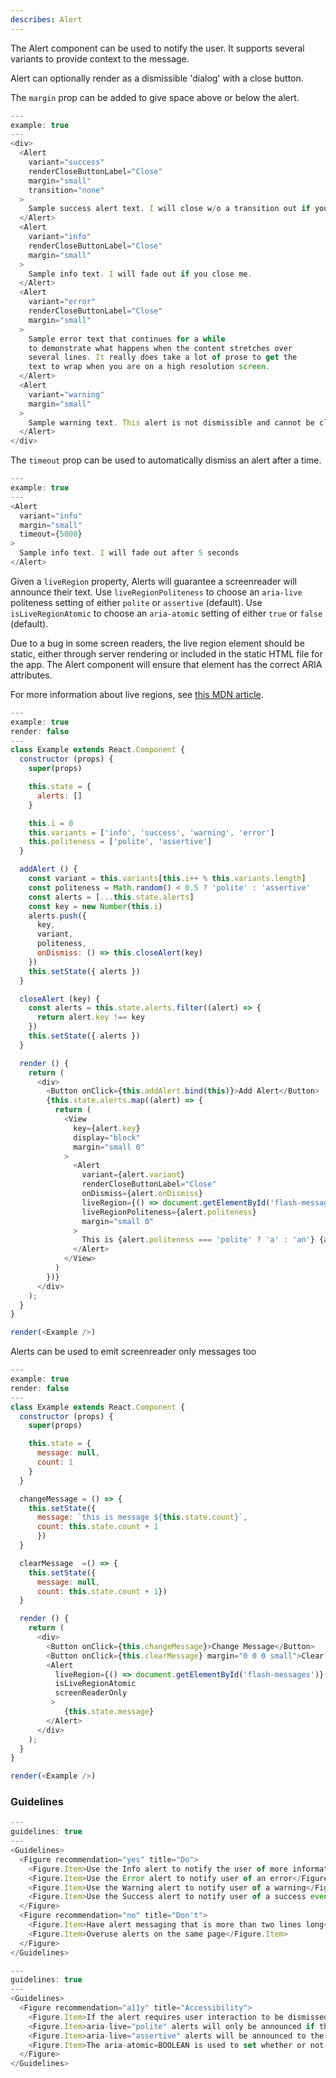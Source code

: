 ```yaml
---
describes: Alert
---
```


The Alert component can be used to notify the user. It supports several
variants to provide context to the message.

Alert can optionally render as a dismissible 'dialog' with a close button.

The `margin` prop can be added to give
space above or below the alert.

```js
---
example: true
---
<div>
  <Alert
    variant="success"
    renderCloseButtonLabel="Close"
    margin="small"
    transition="none"
  >
    Sample success alert text. I will close w/o a transition out if you close me
  </Alert>
  <Alert
    variant="info"
    renderCloseButtonLabel="Close"
    margin="small"
  >
    Sample info text. I will fade out if you close me.
  </Alert>
  <Alert
    variant="error"
    renderCloseButtonLabel="Close"
    margin="small"
  >
    Sample error text that continues for a while
    to demonstrate what happens when the content stretches over
    several lines. It really does take a lot of prose to get the
    text to wrap when you are on a high resolution screen.
  </Alert>
  <Alert
    variant="warning"
    margin="small"
  >
    Sample warning text. This alert is not dismissible and cannot be closed.
  </Alert>
</div>
```

The `timeout` prop can be used to automatically dismiss an alert after a time.

```js
---
example: true
---
<Alert
  variant="info"
  margin="small"
  timeout={5000}
>
  Sample info text. I will fade out after 5 seconds
</Alert>
```

Given a `liveRegion` property, Alerts will guarantee a screenreader will announce their text.
Use `liveRegionPoliteness` to choose an `aria-live` politeness setting of either `polite`
or `assertive` (default). Use `isLiveRegionAtomic` to choose an `aria-atomic` setting 
of either `true` or `false` (default).

Due to a bug in some screen readers, the live region element should be static, either through
server rendering or included in the static HTML file for the app. The Alert component will
ensure that element has the correct ARIA attributes.

For more information about live regions, see
[this MDN article](https://developer.mozilla.org/en-US/docs/Web/Accessibility/ARIA/ARIA_Live_Regions).

```js
---
example: true
render: false
---
class Example extends React.Component {
  constructor (props) {
    super(props)

    this.state = {
      alerts: []
    }

    this.i = 0
    this.variants = ['info', 'success', 'warning', 'error']
    this.politeness = ['polite', 'assertive']
  }

  addAlert () {
    const variant = this.variants[this.i++ % this.variants.length]
    const politeness = Math.random() < 0.5 ? 'polite' : 'assertive'
    const alerts = [...this.state.alerts]
    const key = new Number(this.i)
    alerts.push({
      key,
      variant,
      politeness,
      onDismiss: () => this.closeAlert(key)
    })
    this.setState({ alerts })
  }

  closeAlert (key) {
    const alerts = this.state.alerts.filter((alert) => {
      return alert.key !== key
    })
    this.setState({ alerts })
  }

  render () {
    return (
      <div>
        <Button onClick={this.addAlert.bind(this)}>Add Alert</Button>
        {this.state.alerts.map((alert) => {
          return (
            <View
              key={alert.key}
              display="block"
              margin="small 0"
            >
              <Alert
                variant={alert.variant}
                renderCloseButtonLabel="Close"
                onDismiss={alert.onDismiss}
                liveRegion={() => document.getElementById('flash-messages')}
                liveRegionPoliteness={alert.politeness}
                margin="small 0"
              >
                This is {alert.politeness === 'polite' ? 'a' : 'an'} {alert.politeness} {alert.variant} alert
              </Alert>
            </View>
          )
        })}
      </div>
    );
  }
}

render(<Example />)
```

Alerts can be used to emit screenreader only messages too

```js
---
example: true
render: false
---
class Example extends React.Component {
  constructor (props) {
    super(props)

    this.state = {
      message: null,
      count: 1
    }
  }

  changeMessage = () => {
    this.setState({
      message: `this is message ${this.state.count}`,
      count: this.state.count + 1
      })
  }

  clearMessage  =() => {
    this.setState({
      message: null,
      count: this.state.count + 1})
  }

  render () {
    return (
      <div>
        <Button onClick={this.changeMessage}>Change Message</Button>
        <Button onClick={this.clearMessage} margin="0 0 0 small">Clear Message</Button>
        <Alert
          liveRegion={() => document.getElementById('flash-messages')}
          isLiveRegionAtomic
          screenReaderOnly
         >
            {this.state.message}
        </Alert>
      </div>
    );
  }
}

render(<Example />)
```

### Guidelines

```js
---
guidelines: true
---
<Guidelines>
  <Figure recommendation="yes" title="Do">
    <Figure.Item>Use the Info alert to notify the user of more information</Figure.Item>
    <Figure.Item>Use the Error alert to notify user of an error</Figure.Item>
    <Figure.Item>Use the Warning alert to notify user of a warning</Figure.Item>
    <Figure.Item>Use the Success alert to notify user of a success event or action</Figure.Item>
  </Figure>
  <Figure recommendation="no" title="Don't">
    <Figure.Item>Have alert messaging that is more than two lines long</Figure.Item>
    <Figure.Item>Overuse alerts on the same page</Figure.Item>
  </Figure>
</Guidelines>
```

```js
---
guidelines: true
---
<Guidelines>
  <Figure recommendation="a11y" title="Accessibility">
    <Figure.Item>If the alert requires user interaction to be dismissed, the alert should behave as a modal dialog. Focus should be set to the alert when it appears, remain in the alert until it is dismissed, and return to a logical place on the page when the alert is dismissed</Figure.Item>
    <Figure.Item>aria-live="polite" alerts will only be announced if the user is not currently doing anything. Polite should be used in most situations involving live regions that present new info to users</Figure.Item>
    <Figure.Item>aria-live="assertive" alerts will be announced to the user as soon as possible, but not necessarily immediately. Assertive should be used if there is information that a user must know about right away, for example, a warning message in a form that does validation on the fly</Figure.Item>
    <Figure.Item>The aria-atomic=BOOLEAN is used to set whether or not the screen reader should always present the live region as a whole, even if only part of the region changes. The possible settings are: false or true. The default setting is false.</Figure.Item>
  </Figure>
</Guidelines>
```
